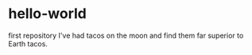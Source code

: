 # hello-world
first repository
I've had tacos on the moon and find them far superior to Earth tacos.

